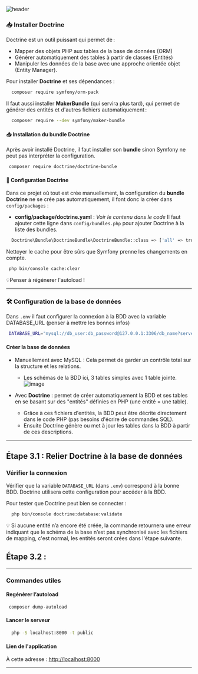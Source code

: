 ![header](https://capsule-render.vercel.app/api?type=soft&color=0:CDEFFB,100:F0FBFF&height=100&section=header&text=Étape%203%20:%20Base%20de%20données%20💻&fontSize=30&fontColor=002B5B)

### 📥 Installer Doctrine
Doctrine est un outil puissant qui permet de :

<ul>
<li>Mapper des objets PHP aux tables de la base de données (ORM)</li>
<li>Générer automatiquement des tables à partir de classes (Entités)</li>
<li>Manipuler les données de la base avec une approche orientée objet (Entity Manager).</li>
</ul>

Pour installer **Doctrine** et ses dépendances : 
  ```bash
    composer require symfony/orm-pack
  ```
Il faut aussi installer **MakerBundle** (qui servira plus tard), qui permet de générer des entités et d'autres fichiers automatiquement :
 ```bash
   composer require --dev symfony/maker-bundle
  ```
 #### 📥 Installation du bundle Doctrine
 Après avoir installé Doctrine, il faut installer son **bundle** sinon Symfony ne peut 
 pas interpréter la configuration.
  ```bash
   composer require doctrine/doctrine-bundle
  ```
 #### 🔧 Configuration Doctrine
 Dans ce projet où tout est crée manuellement, la configuration du **bundle Doctrine** ne se crée pas automatiquement, il font donc la créer dans `config/packages` :
  - **config/package/doctrine.yaml** :  *Voir le contenu dans le code* 
  Il faut ajouter cette ligne dans `config/bundles.php` pour ajouter Doctrine à la liste 
  des bundles.
  ```bash
    Doctrine\Bundle\DoctrineBundle\DoctrineBundle::class => ['all' => true]
  ```

Nettoyer le cache pour être sûrs que Symfony prenne les changements en compte.
  ```bash
   php bin/console cache:clear
  ```
💡Penser à régénerer l'autoload !

---

### 🛠️ Configuration de la base de données

  Dans  `.env`  il faut configurer la connexion à la BDD avec la variable DATABASE_URL 
  (penser à mettre les bonnes infos)
   ```bash
    DATABASE_URL="mysql://db_user:db_password@127.0.0.1:3306/db_name?serverVersion=8.0.37" 
   ```
  #### Créer la base de données
  - Manuellement avec MySQL : Cela permet de garder un contrôle total sur la structure et 
    les relations. 
      - Les schémas de la BDD ici, 3 tables simples avec 1 table jointe.
    ![image](https://github.com/user-attachments/assets/f753b4d6-777a-41b8-8536-4dd2a9fcdb10)
    
  - Avec **Doctrine** : permet de créer automatiquement la BDD et ses tables en se basant 
    sur des "entités" définies en PHP (une entité = une table).
       -  Grâce à ces fichiers d'entités, la BDD peut être décrite directement dans le              code PHP (pas besoins d'écrire de commandes SQL).
       - Ensuite Doctrine génère ou met à jour les tables dans la BDD à partir de ces 
         descriptions.

---
## Étape 3.1 : Relier Doctrine à la base de données

### Vérifier la connexion 
Vérifier que la variable `DATABASE_URL` (dans `.env`) correspond à la bonne BDD. Doctrine utilisera cette configuration pour accéder à la BDD. 

Pour tester que Doctrine peut bien  se connecter : 
 ```bash
   php bin/console doctrine:database:validate
 ```
💡 Si aucune entité n’a encore été créée, la commande retournera une erreur indiquant que le schéma de la base n’est pas synchronisé avec les fichiers de mapping, c'est normal, les entités seront crées dans l'étape suivante. 

## Étape 3.2 :



---
### Commandes utiles

  #### Regénèrer l’autoload
   ```bash
    composer dump-autoload
  ```
 #### Lancer le serveur 
 
 ```bash
   php -S localhost:8000 -t public
 ```

#### Lien de l'application 
À cette adresse : [http://localhost:8000](http://localhost:8000)


---

